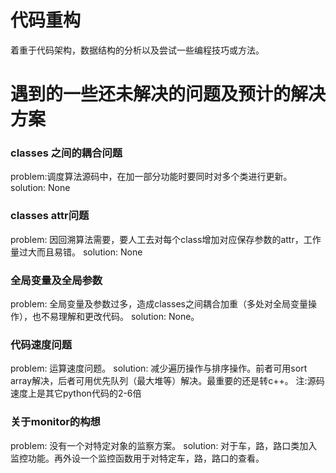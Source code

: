 # 代码重构
  着重于代码架构，数据结构的分析以及尝试一些编程技巧或方法。
# 遇到的一些还未解决的问题及预计的解决方案
### classes 之间的耦合问题
   problem:调度算法源码中，在加一部分功能时要同时对多个类进行更新。
   solution: None
### classes attr问题
  problem: 因回溯算法需要，要人工去对每个class增加对应保存参数的attr，工作量过大而且易错。
  solution: None
### 全局变量及全局参数
  problem: 全局变量及参数过多，造成classes之间耦合加重（多处对全局变量操作），也不易理解和更改代码。
  solution: None。
### 代码速度问题
  problem: 运算速度问题。
  solution: 减少遍历操作与排序操作。前者可用sort array解决，后者可用优先队列（最大堆等）解决。最重要的还是转c++。
  注:源码速度上是其它python代码的2-6倍
### 关于monitor的构想
  problem: 没有一个对特定对象的监察方案。
  solution: 对于车，路，路口类加入监控功能。再外设一个监控函数用于对特定车，路，路口的查看。
  
  
